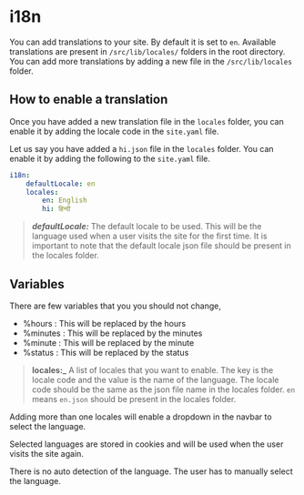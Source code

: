 # i18n

You can add translations to your site. By default it is set to `en`. Available translations are present in `/src/lib/locales/` folders in the root directory. You can add more translations by adding a new file in the `/src/lib/locales` folder.

## How to enable a translation

Once you have added a new translation file in the `locales` folder, you can enable it by adding the locale code in the `site.yaml` file.

Let us say you have added a `hi.json` file in the `locales` folder. You can enable it by adding the following to the `site.yaml` file.

```yaml
i18n:
    defaultLocale: en
    locales:
        en: English
        hi: हिन्दी
```

> **_defaultLocale:_** The default locale to be used. This will be the language used when a user visits the site for the first time. It is important to note that the default locale json file should be present in the locales folder.

## Variables

There are few variables that you you should not change,

-   %hours : This will be replaced by the hours
-   %minutes : This will be replaced by the minutes
-   %minute : This will be replaced by the minute
-   %status : This will be replaced by the status

> **locales:\_** A list of locales that you want to enable. The key is the locale code and the value is the name of the language. The locale code should be the same as the json file name in the locales folder. `en` means `en.json` should be present in the locales folder.

Adding more than one locales will enable a dropdown in the navbar to select the language.

Selected languages are stored in cookies and will be used when the user visits the site again.

There is no auto detection of the language. The user has to manually select the language.
